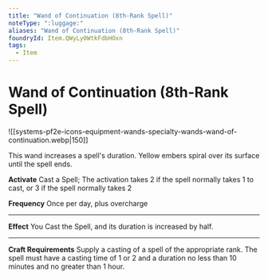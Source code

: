 ```yaml
---
title: "Wand of Continuation (8th-Rank Spell)"
noteType: ":luggage:"
aliases: "Wand of Continuation (8th-Rank Spell)"
foundryId: Item.QWyLy0WtkFdbHOxn
tags:
  - Item
---
```


# Wand of Continuation (8th-Rank Spell)
![[systems-pf2e-icons-equipment-wands-specialty-wands-wand-of-continuation.webp|150]]

This wand increases a spell's duration. Yellow embers spiral over its surface until the spell ends.

**Activate** Cast a Spell; The activation takes 2 if the spell normally takes 1 to cast, or 3 if the spell normally takes 2

**Frequency** Once per day, plus overcharge

* * *

**Effect** You Cast the Spell, and its duration is increased by half.

* * *

**Craft Requirements** Supply a casting of a spell of the appropriate rank. The spell must have a casting time of 1 or 2 and a duration no less than 10 minutes and no greater than 1 hour.
